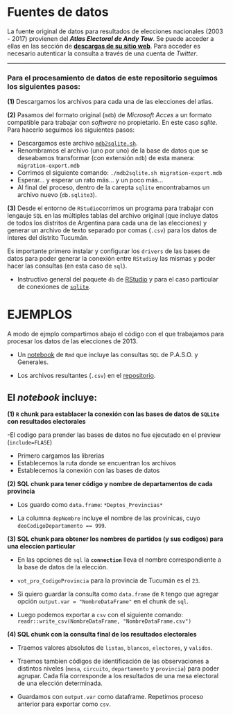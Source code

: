 # Fuentes de datos

La fuente original de datos para resultados de elecciones nacionales (2003 - 2017) provienen del **_Atlas Electoral de Andy Tow_**. Se puede acceder a ellas en  las sección de **[descargas de su sitio web](https://www.andytow.com/)**. Para acceder es necesario autenticar la consulta a través de una cuenta de *Twitter*. 

---

### Para el procesamiento de datos de este repositorio seguimos los siguientes pasos: 

**(1)** Descargamos los archivos para cada una de las elecciones del atlas. 

**(2)** Pasamos del formato original (`mdb`) de *Microsoft Acces* a un formato compatible para trabajar con *software* no propietario. En este caso *sqlite*. Para hacerlo seguimos los siguientes pasos: 
 -  Descargamos este archivo [`mdb2sqlite.sh`](https://raw.githubusercontent.com/atlaselectoral/elecciones/master/nacionales/fuente/mdb2sqlite.sh).
 -  Renombramos el archivo (uno por uno) de la base de datos que se deseabamos transformar (con extensión `mdb`) de esta manera: `migration-export.mdb` 
 -  Corrimos el siguiente comando:  `./mdb2sqlite.sh migration-export.mdb`
 -  Esperar... y esperar un rato más... y un poco más... 
 - Al final del proceso, dentro de la carepta `sqlite` encontrabamos un archivo nuevo (`db.sqlite3`). 

**(3)** Desde el entorno de `RStudio`corrimos un programa para trabajar con lengauje `SQL` en las múltiples tablas del archivo original (que incluye datos de todos los distritos de Argentina para cada una de las elecciones) y generar un archivo de texto separado por comas (`.csv`) para los datos de interes del distrito Tucumán. 

Es importante primero instalar y configurar los `drivers` de las bases de datos para poder generar la conexión entre `RStudio`y las mismas y poder hacer las consultas (en esta caso de `sql`). 

- Instructivo general del paquete `db` de [RStudio](https://db.rstudio.com/best-practices/drivers/) y para el caso particular de conexiones de [`sqlite`](https://db.rstudio.com/databases/sqlite/).


# EJEMPLOS

A modo de ejmplo compartimos abajo el código con el que trabajamos para procesar los datos de las elecciones de 2013. 

* Un [notebook](https://raw.githubusercontent.com/atlaselectoral/elecciones/master/nacionales/fuente/queriesSQL_Tuc2013.Rmd) de `Rmd` que incluye las consultas `SQL` de P.A.S.O. y Generales. 

* Los archivos resultantes (`.csv`) en el [repositorio](https://github.com/atlaselectoral/elecciones/tree/master/nacionales/resultados). 

## El _notebook_ incluye:

**(1) `R` chunk para establacer la conexión con las bases de datos de
`SQLite` con resultados electorales**

-El codigo para prender las bases de datos no fue ejecutado en el
preview (`include=FLASE`)

-   Primero cargamos las librerias
-   Establecemos la ruta donde se encuentran los archivos
-   Establecemos la conexión con las bases de datos

**(2) SQL chunk para tener código y nombre de departamentos de cada
provincia**

-   Los guardo como `data.frame`: `*Deptos_Provincias*`

-   La columna `depNombre` incluye el nombre de las provinicas, cuyo
    `deoCodigoDepartamento == 999`.

**(3) SQL chunk para obtener los nombres de partidos (y sus codigos) para una
eleccion particular**

-   En las opciones de `sql` la **`connection`** lleva el nombre
    correspondiente a la base de datos de la elección.

-   `vot_pro_CodigoProvincia` para la provincia de Tucumán es el `23`.

-   Si quiero guardar la consulta como `data.frame` de `R` tengo que agregar
    opción `output.var = "NombreDataFrame"` en el chunk de `sql`.

-   Luego podemos exportar a `csv` con el siguiente comando:
    `readr::write_csv(NombreDataFrame, "NombreDataFrame.csv")`


**(4) SQL chunk con la consulta final de los resultados electorales**

-   Traemos valores absolutos de `listas`, `blancos`, `electores`, y
    `validos`.

-   Traemos tambien códigos de identificación de las observaciones a
    distintos niveles (`mesa`, `circuito`, `departamento` y `provincia`)
    para poder agrupar. Cada fila corresponde a los resultados de una mesa electoral de una elección determinada. 

-   Guardamos con `output.var` como dataframe. Repetimos proceso
    anterior para exportar como `csv`.


